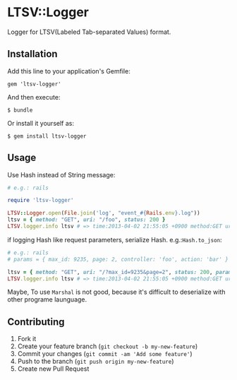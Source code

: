 # LTSV::Logger

Logger for LTSV(Labeled Tab-separated Values) format.

## Installation

Add this line to your application's Gemfile:

    gem 'ltsv-logger'

And then execute:

    $ bundle

Or install it yourself as:

    $ gem install ltsv-logger

## Usage

Use Hash instead of String message:

```ruby
# e.g.: rails

require 'ltsv-logger'

LTSV::Logger.open(File.join('log', "event_#{Rails.env}.log"))
ltsv = { method: "GET", uri: "/foo", status: 200 }
LTSV.logger.info ltsv # => time:2013-04-02 21:55:05 +0900 method:GET uri:/?max_id=9235&page=2 status:200

```

if logging Hash like request parameters, serialize Hash. e.g.:`Hash.to_json`:

```ruby
# e.g.: rails
# params = { max_id: 9235, page: 2, controller: 'foo', action: 'bar' }

ltsv = { method: "GET", uri: "/?max_id=9235&page=2", status: 200, params: params.to_json }
LTSV.logger.info ltsv # => time:2013-04-02 21:55:05 +0900 method:GET uri:/?max_id=9235&page=2 status:200 params:{"max_id":"9235","page":"2","controller":"foo","action":"bar"}
```

Maybe, To use `Marshal` is not good, because it's difficult to deserialize with other programe launguage.

## Contributing

1. Fork it
2. Create your feature branch (`git checkout -b my-new-feature`)
3. Commit your changes (`git commit -am 'Add some feature'`)
4. Push to the branch (`git push origin my-new-feature`)
5. Create new Pull Request
